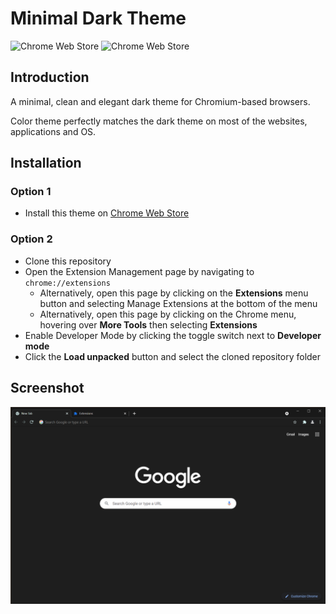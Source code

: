 # Minimal Dark Theme

![Chrome Web Store](https://img.shields.io/chrome-web-store/v/akjfdocgccjidcoighgemcppkabmcpmd)
![Chrome Web Store](https://img.shields.io/chrome-web-store/users/akjfdocgccjidcoighgemcppkabmcpmd)

## Introduction

A minimal, clean and elegant dark theme for Chromium-based browsers.

Color theme perfectly matches the dark theme on most of the websites, applications and OS.

## Installation

### Option 1

* Install this theme on [Chrome Web Store](https://chrome.google.com/webstore/detail/minimal-dark-theme/akjfdocgccjidcoighgemcppkabmcpmd)

### Option 2

* Clone this repository
* Open the Extension Management page by navigating to `chrome://extensions`
  * Alternatively, open this page by clicking on the **Extensions** menu button and selecting Manage Extensions at the bottom of the menu
  * Alternatively, open this page by clicking on the Chrome menu, hovering over **More Tools** then selecting **Extensions**
* Enable Developer Mode by clicking the toggle switch next to **Developer mode**
* Click the **Load unpacked** button and select the cloned repository folder

## Screenshot

![Minimal Dark Theme on Google Chrome](/screenshot.png)
